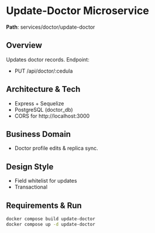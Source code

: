 # Update-Doctor Microservice

**Path**: services/doctor/update-doctor

## Overview
Updates doctor records.
Endpoint:
- PUT /api/doctor/:cedula

## Architecture & Tech
- Express + Sequelize
- PostgreSQL (doctor_db)
- CORS for http://localhost:3000

## Business Domain
- Doctor profile edits & replica sync.

## Design Style
- Field whitelist for updates
- Transactional

## Requirements & Run
```bash
docker compose build update-doctor
docker compose up -d update-doctor
```